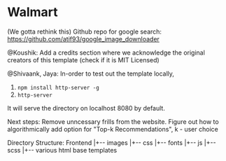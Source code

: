 # Walmart
(We gotta rethink this) Github repo for google search: https://github.com/atif93/google_image_downloader

@Koushik: Add a credits section where we acknowledge the original creators of this template (check if it is MIT Licensed)

@Shivaank, Jaya: In-order to test out the template locally,

1. `npm install http-server -g`
2. `http-server`

It will serve the directory on localhost 8080 by default.

Next steps: Remove unncessary frills from the website. Figure out how to algorithmically add option for "Top-k Recommendations", k - user choice

Directory Structure: 
Frontend
       |+--  images
       |+--  css
       |+--  fonts
       |+--  js
       |+--  scss
       |+--  various html base templates

